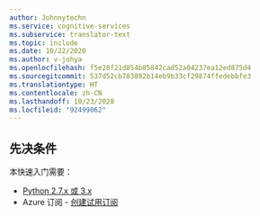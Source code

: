 ```yaml
---
author: Johnnytechn
ms.service: cognitive-services
ms.subservice: translator-text
ms.topic: include
ms.date: 10/22/2020
ms.author: v-johya
ms.openlocfilehash: f5e28f21d854b85842cad52a04237ea12ed875d4
ms.sourcegitcommit: 537d52cb783892b14eb9b33cf29874ffedebbfe3
ms.translationtype: HT
ms.contentlocale: zh-CN
ms.lasthandoff: 10/23/2020
ms.locfileid: "92499062"
---
```

## <a name="prerequisites"></a>先决条件

本快速入门需要：

* [Python 2.7.x 或 3.x](https://www.python.org/downloads/)
* Azure 订阅 - [创建试用订阅](https://wd.azure.cn/pricing/1rmb-trial-full)
